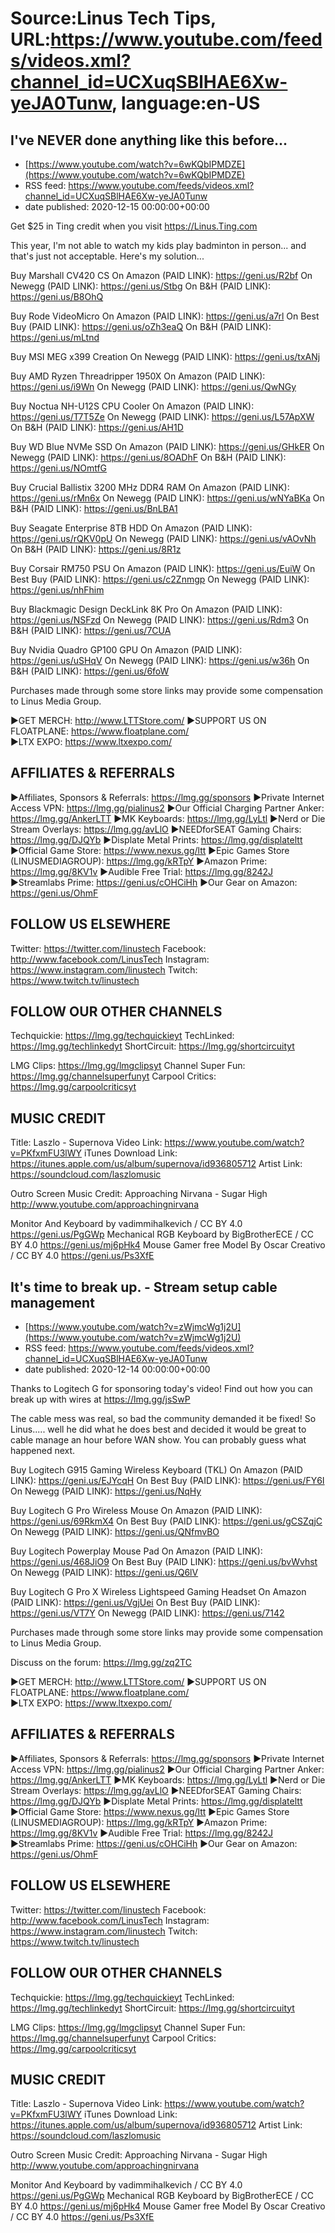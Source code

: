 # Source:Linus Tech Tips, URL:https://www.youtube.com/feeds/videos.xml?channel_id=UCXuqSBlHAE6Xw-yeJA0Tunw, language:en-US

## I've NEVER done anything like this before...
 - [https://www.youtube.com/watch?v=6wKQbIPMDZE](https://www.youtube.com/watch?v=6wKQbIPMDZE)
 - RSS feed: https://www.youtube.com/feeds/videos.xml?channel_id=UCXuqSBlHAE6Xw-yeJA0Tunw
 - date published: 2020-12-15 00:00:00+00:00

Get $25 in Ting credit when you visit https://Linus.Ting.com

This year, I'm not able to watch my kids play badminton in person... and that's just not acceptable. Here's my solution...

Buy Marshall CV420 CS
On Amazon (PAID LINK): https://geni.us/R2bf
On Newegg (PAID LINK): https://geni.us/Stbg
On B&H (PAID LINK): https://geni.us/B8OhQ

Buy Rode VideoMicro
On Amazon (PAID LINK): https://geni.us/a7rl
On Best Buy (PAID LINK): https://geni.us/oZh3eaQ
On B&H (PAID LINK): https://geni.us/mLtnd

Buy MSI MEG x399 Creation
On Newegg (PAID LINK): https://geni.us/txANj

Buy AMD Ryzen Threadripper 1950X
On Amazon (PAID LINK): https://geni.us/i9Wn
On Newegg (PAID LINK): https://geni.us/QwNGy

Buy Noctua NH-U12S CPU Cooler
On Amazon (PAID LINK): https://geni.us/T7T5Ze
On Newegg (PAID LINK): https://geni.us/L57ApXW
On B&H (PAID LINK): https://geni.us/AH1D

Buy WD Blue NVMe SSD
On Amazon (PAID LINK): https://geni.us/GHkER
On Newegg (PAID LINK): https://geni.us/8OADhF
On B&H (PAID LINK): https://geni.us/NOmtfG

Buy Crucial Ballistix 3200 MHz DDR4 RAM
On Amazon (PAID LINK): https://geni.us/rMn6x
On Newegg (PAID LINK): https://geni.us/wNYaBKa
On B&H (PAID LINK): https://geni.us/BnLBA1

Buy Seagate Enterprise 8TB HDD
On Amazon (PAID LINK): https://geni.us/rQKV0pU
On Newegg (PAID LINK): https://geni.us/vAOvNh
On B&H (PAID LINK): https://geni.us/8R1z

Buy Corsair RM750 PSU
On Amazon (PAID LINK): https://geni.us/EuiW
On Best Buy (PAID LINK): https://geni.us/c2Znmgp
On Newegg (PAID LINK): https://geni.us/nhFhim

Buy Blackmagic Design DeckLink 8K Pro
On Amazon (PAID LINK): https://geni.us/NSFzd
On Newegg (PAID LINK): https://geni.us/Rdm3
On B&H (PAID LINK): https://geni.us/7CUA

Buy Nvidia Quadro GP100 GPU
On Amazon (PAID LINK): https://geni.us/uSHqV
On Newegg (PAID LINK): https://geni.us/w36h
On B&H (PAID LINK): https://geni.us/6foW

Purchases made through some store links may provide some compensation to Linus Media Group.


►GET MERCH: http://www.LTTStore.com/
►SUPPORT US ON FLOATPLANE: https://www.floatplane.com/  
►LTX EXPO: https://www.ltxexpo.com/   

AFFILIATES & REFERRALS
---------------------------------------------------
►Affiliates, Sponsors & Referrals: https://lmg.gg/sponsors
►Private Internet Access VPN: https://lmg.gg/pialinus2
►Our Official Charging Partner Anker: https://lmg.gg/AnkerLTT
►MK Keyboards: https://lmg.gg/LyLtl
►Nerd or Die Stream Overlays: https://lmg.gg/avLlO
►NEEDforSEAT Gaming Chairs: https://lmg.gg/DJQYb
►Displate Metal Prints: https://lmg.gg/displateltt
►Official Game Store: https://www.nexus.gg/ltt
►Epic Games Store (LINUSMEDIAGROUP): https://lmg.gg/kRTpY
►Amazon Prime: https://lmg.gg/8KV1v
►Audible Free Trial: https://lmg.gg/8242J
►Streamlabs Prime: https://geni.us/cOHCiHh
►Our Gear on Amazon: https://geni.us/OhmF

FOLLOW US ELSEWHERE
---------------------------------------------------  
Twitter: https://twitter.com/linustech
Facebook: http://www.facebook.com/LinusTech
Instagram: https://www.instagram.com/linustech
Twitch: https://www.twitch.tv/linustech

FOLLOW OUR OTHER CHANNELS
---------------------------------------------------  
Techquickie: https://lmg.gg/techquickieyt
TechLinked: https://lmg.gg/techlinkedyt
ShortCircuit: https://lmg.gg/shortcircuityt

LMG Clips: https://lmg.gg/lmgclipsyt
Channel Super Fun: https://lmg.gg/channelsuperfunyt
Carpool Critics: https://lmg.gg/carpoolcriticsyt

MUSIC CREDIT
---------------------------------------------------  
Title: Laszlo - Supernova
Video Link: https://www.youtube.com/watch?v=PKfxmFU3lWY
iTunes Download Link: https://itunes.apple.com/us/album/supernova/id936805712
Artist Link: https://soundcloud.com/laszlomusic

Outro Screen Music Credit: Approaching Nirvana - Sugar High http://www.youtube.com/approachingnirvana

Monitor And Keyboard by vadimmihalkevich / CC BY 4.0  https://geni.us/PgGWp
Mechanical RGB Keyboard by BigBrotherECE / CC BY 4.0 https://geni.us/mj6pHk4
Mouse Gamer free Model By Oscar Creativo / CC BY 4.0 https://geni.us/Ps3XfE

## It's time to break up. - Stream setup cable management
 - [https://www.youtube.com/watch?v=zWjmcWg1j2U](https://www.youtube.com/watch?v=zWjmcWg1j2U)
 - RSS feed: https://www.youtube.com/feeds/videos.xml?channel_id=UCXuqSBlHAE6Xw-yeJA0Tunw
 - date published: 2020-12-14 00:00:00+00:00

Thanks to Logitech G for sponsoring today's video! Find out how you can break up with wires at https://lmg.gg/jsSwP

The cable mess was real, so bad the community demanded it be fixed! So Linus..... well he did what he does best and decided it would be great to cable manage an hour before WAN show. You can probably guess what happened next.  

Buy Logitech G915 Gaming Wireless Keyboard (TKL)
On Amazon (PAID LINK): https://geni.us/EJYcqH
On Best Buy (PAID LINK): https://geni.us/FY6I
On Newegg (PAID LINK): https://geni.us/NqHy

Buy Logitech G Pro Wireless Mouse
On Amazon (PAID LINK): https://geni.us/69RkmX4
On Best Buy (PAID LINK): https://geni.us/gCSZqjC
On Newegg (PAID LINK): https://geni.us/QNfmvBO

Buy Logitech Powerplay Mouse Pad
On Amazon (PAID LINK): https://geni.us/468JiO9
On Best Buy (PAID LINK): https://geni.us/bvWvhst
On Newegg (PAID LINK): https://geni.us/Q6lV

Buy Logitech G Pro X Wireless Lightspeed Gaming Headset
On Amazon (PAID LINK): https://geni.us/VgjUei
On Best Buy (PAID LINK): https://geni.us/VT7Y
On Newegg (PAID LINK): https://geni.us/7142

Purchases made through some store links may provide some compensation to Linus Media Group.

Discuss on the forum: https://lmg.gg/zq2TC


►GET MERCH: http://www.LTTStore.com/
►SUPPORT US ON FLOATPLANE: https://www.floatplane.com/  
►LTX EXPO: https://www.ltxexpo.com/   

AFFILIATES & REFERRALS
---------------------------------------------------
►Affiliates, Sponsors & Referrals: https://lmg.gg/sponsors
►Private Internet Access VPN: https://lmg.gg/pialinus2
►Our Official Charging Partner Anker: https://lmg.gg/AnkerLTT
►MK Keyboards: https://lmg.gg/LyLtl
►Nerd or Die Stream Overlays: https://lmg.gg/avLlO
►NEEDforSEAT Gaming Chairs: https://lmg.gg/DJQYb
►Displate Metal Prints: https://lmg.gg/displateltt
►Official Game Store: https://www.nexus.gg/ltt
►Epic Games Store (LINUSMEDIAGROUP): https://lmg.gg/kRTpY
►Amazon Prime: https://lmg.gg/8KV1v
►Audible Free Trial: https://lmg.gg/8242J
►Streamlabs Prime: https://geni.us/cOHCiHh
►Our Gear on Amazon: https://geni.us/OhmF

FOLLOW US ELSEWHERE
---------------------------------------------------  
Twitter: https://twitter.com/linustech
Facebook: http://www.facebook.com/LinusTech
Instagram: https://www.instagram.com/linustech
Twitch: https://www.twitch.tv/linustech

FOLLOW OUR OTHER CHANNELS
---------------------------------------------------  
Techquickie: https://lmg.gg/techquickieyt
TechLinked: https://lmg.gg/techlinkedyt
ShortCircuit: https://lmg.gg/shortcircuityt

LMG Clips: https://lmg.gg/lmgclipsyt
Channel Super Fun: https://lmg.gg/channelsuperfunyt
Carpool Critics: https://lmg.gg/carpoolcriticsyt

MUSIC CREDIT
---------------------------------------------------  
Title: Laszlo - Supernova
Video Link: https://www.youtube.com/watch?v=PKfxmFU3lWY
iTunes Download Link: https://itunes.apple.com/us/album/supernova/id936805712
Artist Link: https://soundcloud.com/laszlomusic

Outro Screen Music Credit: Approaching Nirvana - Sugar High http://www.youtube.com/approachingnirvana

Monitor And Keyboard by vadimmihalkevich / CC BY 4.0  https://geni.us/PgGWp
Mechanical RGB Keyboard by BigBrotherECE / CC BY 4.0 https://geni.us/mj6pHk4
Mouse Gamer free Model By Oscar Creativo / CC BY 4.0 https://geni.us/Ps3XfE

